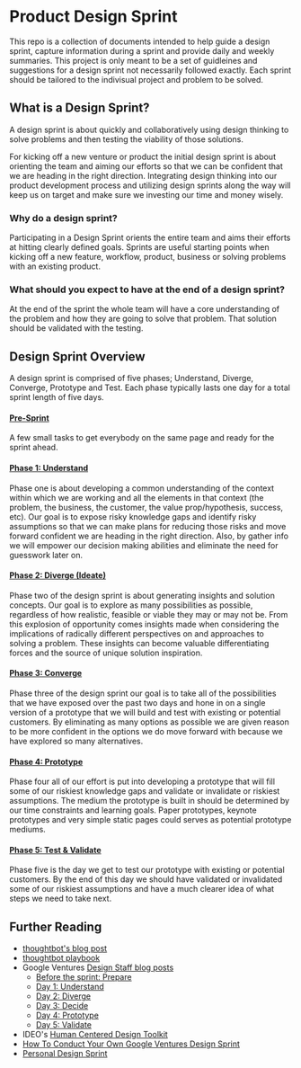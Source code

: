 # Product Design Sprint
This repo is a collection of documents intended to help guide a design sprint, capture information during a sprint and provide daily and weekly summaries. This project is only meant to be a set of guidleines and suggestions for a design sprint not necessarily followed exactly. Each sprint should be tailored to the indivisual project and problem to be solved.


## What is a Design Sprint?
A design sprint is about quickly and collaboratively using design thinking to solve problems and then testing the viability of those solutions.

For kicking off a new venture or product the initial design sprint is about orienting the team and aiming our efforts so that we can be confident that we are heading in the right direction. Integrating design thinking into our product
development process and utilizing design sprints along the way will keep us on target and make sure we investing our time and money wisely.

### Why do a design sprint?
Participating in a Design Sprint orients the entire team and aims their efforts at hitting clearly defined goals. Sprints are useful starting points when kicking off a new feature, workflow, product, business or solving problems with an existing product.

### What should you expect to have at the end of a design sprint?
At the end of the sprint the whole team will have a core understanding of the problem and how they are going to solve that problem. That solution should be validated with the testing.

## Design Sprint Overview
A design sprint is comprised of five phases; Understand, Diverge, Converge, Prototype and Test. Each phase typically lasts one day for a total sprint length of five days.

#### [Pre-Sprint](0-Pre-Sprint/Pre-Sprint.md)
A few small tasks to get everybody on the same page and ready for the sprint ahead.


#### [Phase 1: Understand](1-Understand/Understand.md)
Phase one is about developing a common understanding of the context  within which we are working and all the elements in that context (the problem, the business, the customer, the value prop/hypothesis, success, etc). Our goal is to expose risky knowledge gaps and identify risky assumptions so that we can make plans for reducing those risks and move forward confident we are heading in the right direction. Also, by gather info we will empower our decision making abilities and eliminate the need for guesswork later on.

#### [Phase 2: Diverge (Ideate)](2-Diverge/Diverge.md)
Phase two of the design sprint is about generating insights and solution concepts. Our goal is to explore as many possibilities as possible, regardless of how realistic, feasible or viable they may or may not be. From this explosion of opportunity comes insights made when considering the implications of radically different perspectives on and approaches to solving a problem. These insights can become valuable differentiating forces and the source of unique solution inspiration.

#### [Phase 3: Converge](3-Converge/Converge.md)
Phase three of the design sprint our goal is to take all of the possibilities that we have exposed over the past two days and hone in on a single version of a prototype that we will build and test with existing or potential customers. By eliminating as many options as possible we are given reason to be more confident in the options we do move forward with because we have explored so many alternatives.

#### [Phase 4: Prototype](4-Prototype/Prototype.md)
Phase four all of our effort is put into developing a prototype that will fill some of our riskiest knowledge gaps and validate or invalidate or riskiest assumptions. The medium the prototype is built in should be determined by our time constraints and learning goals. Paper prototypes, keynote prototypes and very simple static pages could serves as potential prototype mediums.

#### [Phase 5: Test & Validate](5-Validate/Validate.md)
Phase five is the day we get to test our prototype with existing or potential customers. By the end of this day we should have validated or invalidated some of our riskiest assumptions and have a much clearer idea of what steps we need to take next.

## Further Reading

* [thoughtbot's blog post](http://robots.thoughtbot.com/the-product-design-sprint)
* [thoughtbot playbook](http://playbook.thoughtbot.com/#product-design-sprint)
* Google Ventures [Design Staff blog posts](http://www.designstaff.org/articles/product-design-sprint-2012-10-02.html)
	* [Before the sprint: Prepare](http://www.designstaff.org/articles/product-design-sprint-2-2012-10-09.html)
	* [Day 1: Understand](http://www.designstaff.org/articles/product-design-sprint-day-1-understand-2012-10-16.html)
	* [Day 2: Diverge](http://www.designstaff.org/articles/product-design-sprint-day-2-diverge-2012-10-26.html)
	* [Day 3: Decide](http://www.designstaff.org/articles/product-design-sprint-day-3-decide-2012-11-20.html)
	* [Day 4: Prototype](http://www.designstaff.org/articles/product-design-sprint-day-4-prototype-2013-01-07.html)
	* [Day 5: Validate](http://www.designstaff.org/articles/product-design-sprint-day-5-validate-2013-03-07.html)
* IDEO's [Human Centered Design Toolkit](http://www.ideo.com/work/human-centered-design-toolkit/)
* [How To Conduct Your Own Google Ventures Design Sprint](http://www.fastcodesign.com/1672887/how-to-conduct-your-own-google-design-sprint)
* [Personal Design Sprint](http://franciscortez.com/design-sprint/)

